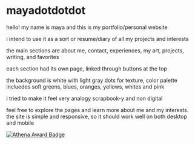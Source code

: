 # mayadotdotdot

hello! my name is maya and this is my portfolio/personal website

i intend to use it as a sort or resume/diary of all my projects and interests

the main sections are about me, contact, experiences, my art, projects, writing, and favorites

each section had its own page, linked through buttons at the top

the background is white with light gray dots for texture, color palette incluedes soft greens, blues, oranges, yellows, whites and pink

i tried to make it feel very analogy scrapbook-y and non digital

feel free to explore the pages and learn more about me and my interests. the site is simple and responsive, so it should work well on both desktop and mobile

[![Athena Award Badge](https://img.shields.io/endpoint?url=https%3A%2F%2Faward.athena.hackclub.com%2Fapi%2Fbadge)](https://award.athena.hackclub.com?utm_source=readme)
